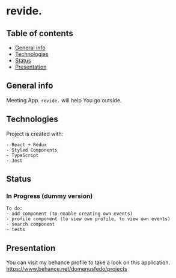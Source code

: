 # revide.
## Table of contents
* [General info](#general-info)
* [Technologies](#technologies)
* [Status](#status)
* [Presentation](#presentation)

## General info
Meeting App.
```revide.``` will help You go outside. 
  
## Technologies
Project is created with:
```  
- React + Redux
- Styled Components
- TypeScript
- Jest
```  

## Status
### In Progress (dummy version)
```  
To do:
- add component (to enable creating own events)
- profile component (to view own profile, to view own events)
- search component
- tests
```  

## Presentation
You can visit my behance profile to take a look on this application.
https://www.behance.net/domenusfedo/projects
